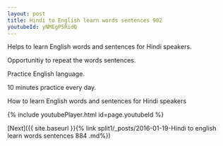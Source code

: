 ```yaml
---
layout: post
title: Hindi to English learn words sentences 902 
youtubeId: yNMEgP5RidQ
---
```

 
 
Helps to learn English words and sentences for Hindi speakers.

Opportunitiy to repeat the words sentences. 

Practice English language. 
 
10 minutes practice every day. 
 
How to learn English words and sentences for Hindi speakers 
 
{% include youtubePlayer.html id=page.youtubeId %}
 
 
[Next]({{ site.baseurl }}{% link  split1/_posts/2016-01-19-Hindi to english learn words sentences 884 .md%})
 
